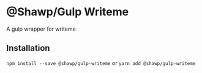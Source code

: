 # @Shawp/Gulp Writeme

A gulp wrapper for writeme

## Installation

`npm install --save @shawp/gulp-writeme`
or
`yarn add @shawp/gulp-writeme`

